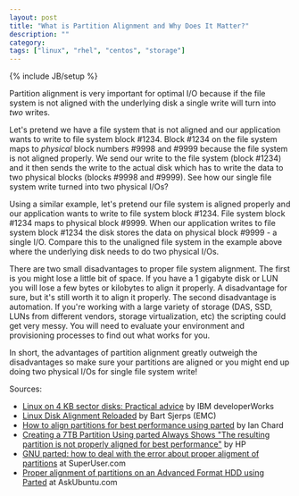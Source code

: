 ```yaml
---
layout: post
title: "What is Partition Alignment and Why Does It Matter?"
description: ""
category: 
tags: ["linux", "rhel", "centos", "storage"]
---
```

{% include JB/setup %}

Partition alignment is very important for optimal I/O because if the file system is not aligned with the underlying disk a single write will turn into *two* writes.

Let's pretend we have a file system that is not aligned and our application wants to write to file system block #1234.  Block #1234 on the file system maps to *physical* block numbers #9998 and #9999 because the file system is not aligned properly.  We send our write to the file system (block #1234) and it then sends the write to the actual disk which has to write the data to two physical blocks (blocks #9998 and #9999).  See how our single file system write turned into two physical I/Os?

Using a similar example, let's pretend our file system is aligned properly and our application wants to write to file system block #1234.  File system block #1234 maps to physical block #9999.  When our application writes to file system block #1234 the disk stores the data on physical block #9999 - a single I/O.  Compare this to the unaligned file system in the example above where the underlying disk needs to do two physical I/Os.

There are two small disadvantages to proper file system alignment.  The first is you might lose a little bit of space.  If you have a 1 gigabyte disk or LUN you will lose a few bytes or kilobytes to align it properly.  A disadvantage for sure, but it's still worth it to align it properly.  The second disadvantage is automation.  If you're working with a large variety of storage (DAS, SSD, LUNs from different vendors, storage virtualization, etc) the scripting could get very messy.  You will need to evaluate your environment and provisioning processes to find out what works for you.

In short, the advantages of partition alignment greatly outweigh the disadvantages so make sure your partitions are aligned or you might end up doing two physical I/Os for single file system write!


Sources:

* [Linux on 4 KB sector disks: Practical advice](http://www.ibm.com/developerworks/linux/library/l-linux-on-4kb-sector-disks/index.html?ca=drs-) by IBM developerWorks
* [Linux Disk Alignment Reloaded](https://bartsjerps.wordpress.com/2013/03/28/linux-alignment-reloaded/) by Bart Sjerps (EMC)
* [How to align partitions for best performance using parted](http://rainbow.chard.org/2013/01/30/how-to-align-partitions-for-best-performance-using-parted/) by Ian Chard
* [Creating a 7TB Partition Using parted Always Shows "The resulting partition is not properly aligned for best performance"](http://h10025.www1.hp.com/ewfrf/wc/document?cc=uk&lc=en&dlc=en&docname=c03479326) by HP
* [GNU parted: how to deal with the error about proper aligment of partitions](https://superuser.com/questions/349887/gnu-parted-how-to-deal-with-the-error-about-proper-aligment-of-partitions) at SuperUser.com
* [Proper alignment of partitions on an Advanced Format HDD using Parted](http://askubuntu.com/questions/201164/proper-alignment-of-partitions-on-an-advanced-format-hdd-using-parted) at AskUbuntu.com